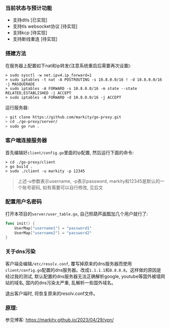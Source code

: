 ### 当前状态与预计功能

- 支持dtls [已实现]
- 支持tls websocket协议 [待实现]
- 支持kcp [待实现]
- 支持断线重连 [待实现]

### 搭建方法

在服务器上配置如下nat和ip转发(注意系统重启后需要再次设置):

```
> sudo sysctl -w net.ipv4.ip_forward=1
> sudo iptables -t nat -A POSTROUTING -s 10.8.0.0/16 ! -d 10.8.0.0/16 -j MASQUERADE
> sudo iptables -A FORWARD -s 10.8.0.0/16 -m state --state RELATED,ESTABLISHED -j ACCEPT
> sudo iptables -A FORWARD -d 10.8.0.0/16 -j ACCEPT
```

运行服务器:

```sh
> git clone https://github.com/markity/go-proxy.git
> cd ./go-proxy/server/
> sudo go run .
```

### 客户端连接服务器

首先编辑好`client/config.go`里面的ip配置, 然后运行下面的命令:

```
> cd ./go-proxy/client
> go build .
> sudo ./client -u markity -p 12345
```

> 上述-u参数表示username, -p表示password, markity和12345是默认的一个账号密码, 如有需要可以自行修改, 见后文

### 配置用户名密码

打开本项目的`server/user_table.go`, 自己照葫芦画瓢加几个用户就行了:

```go
func init() {
	UserMap["username1"] = "password1"
	UserMap["username2"] = "password2"
}
```

### 关于dns污染

客户端会编辑`/etc/resolv.conf`, 覆写掉原来的dns服务器而使用`client/config.go`配置的dns服务器。改成`1.1.1.1`和`8.8.8.8`。这样做的原因是经过我的测试, 默认配置的dns服务器无法正确解析google, youtube等国外被墙网站的域名, 国内的dns污染太严重, 乱解析一些国外域名。

退出客户端时, 将恢复原来的resolv.conf文件。

### 原理:

参见博客: https://markity.github.io/2023/04/29/vpn/